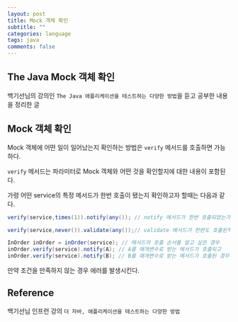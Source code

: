 ```yaml
---
layout: post
title: Mock 객체 확인
subtitle: ""
categories: language
tags: java
comments: false
---
```


## The Java Mock 객체 확인

백기선님의 강의인 `The Java 애플리케이션을 테스트하는 다양한 방법`을 듣고 공부한 내용을 정리한 글

## Mock 객체 확인

Mock 객체에 어떤 일이 일어났는지 확인하는 방법은 `verify` 메서드를 호출하면 가능하다.

`verify` 메서드는 파라미터로 Mock 객체와 어떤 것을 확인할지에 대한 내용이 포함된다.

가령 어떤 service의 특정 메서드가 한번 호출이 됐는지 확인하고자 할때는 다음과 같다.

```java
verify(service,times(1)).notify(any()); // notify 메서드가 한번 호출되었는가?

verify(service,never()).validate(any());// validate 메서드가 한번도 호출된적 없는가?

InOrder inOrder = inOrder(service); // 메서드의 호출 순서를 알고 싶은 경우
inOrder.verify(service).notify(A); // A를 매개변수로 받는 메서드가 호출되고
inOrder.verify(service).notify(B); // B를 매개변수로 받는 메서드가 호출된 경우
```

만약 조건을 만족하지 않는 경우 에러를 발생시킨다.

## Reference

백기선님 인프런 강의 `더 자바, 애플리케이션을 테스트하는 다양한 방법`